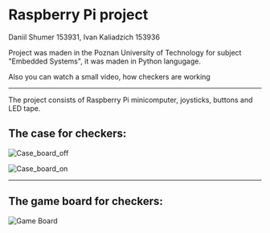 
# Raspberry Pi project
Daniil Shumer 153931, Ivan Kaliadzich 153936

Project was maden in the Poznan University of Technology for subject "Embedded Systems", it was maden in Python langugage.

Also you can watch a small video, how checkers are working

--------------------------

The project consists of Raspberry Pi minicomputer, joysticks, buttons and LED tape.

## The case for checkers:
![Case_board_off](https://github.com/DaniilShumer/RaspberryPi_Checkers/assets/101336193/dd194f3b-0fb7-4a7f-bea7-887e4d5fbcb2)

![Case_board_on](https://github.com/DaniilShumer/RaspberryPi_Checkers/assets/101336193/aa17169f-a570-4f96-adfb-8163fdbaa958)

-----------------------------
## The game board for checkers:

![Game Board](https://github.com/DaniilShumer/RaspberryPi_Checkers/assets/101336193/f8d654b8-95a7-4288-bfd8-1c5cea27c40f)

